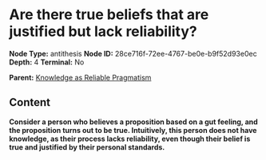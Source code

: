 # Are there true beliefs that are justified but lack reliability?

**Node Type:** antithesis
**Node ID:** 28ce716f-72ee-4767-be0e-b9f52d93e0ec
**Depth:** 4
**Terminal:** No

**Parent:** [Knowledge as Reliable Pragmatism](knowledge-as-reliable-pragmatism-synthesis-601e2ec8-4358-4137-9d1e-243ee7e2906f.md)

## Content

**Consider a person who believes a proposition based on a gut feeling, and the proposition turns out to be true. Intuitively, this person does not have knowledge, as their process lacks reliability, even though their belief is true and justified by their personal standards.**
